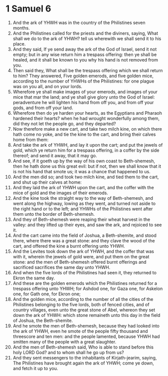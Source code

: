 ﻿# 1 Samuel 6
1. And the ark of YHWH was in the country of the Philistines seven months. 
2. And the Philistines called for the priests and the diviners, saying, What shall we do to the ark of YHWH? tell us wherewith we shall send it to his place. 
3. And they said, If ye send away the ark of the God of Israel, send it not empty; but in any wise return him a trespass offering: then ye shall be healed, and it shall be known to you why his hand is not removed from you. 
4. Then said they, What shall be the trespass offering which we shall return to him? They answered, Five golden emerods, and five golden mice, according to the number of YHWHs of the Philistines: for one plague was on you all, and on your lords. 
5. Wherefore ye shall make images of your emerods, and images of your mice that mar the land; and ye shall give glory unto the God of Israel: peradventure he will lighten his hand from off you, and from off your gods, and from off your land. 
6. Wherefore then do ye harden your hearts, as the Egyptians and Pharaoh hardened their hearts? when he had wrought wonderfully among them, did they not let the people go, and they departed? 
7. Now therefore make a new cart, and take two milch kine, on which there hath come no yoke, and tie the kine to the cart, and bring their calves home from them: 
8. And take the ark of YHWH, and lay it upon the cart; and put the jewels of gold, which ye return him for a trespass offering, in a coffer by the side thereof; and send it away, that it may go. 
9. And see, if it goeth up by the way of his own coast to Beth-shemesh, then he hath done us this great evil: but if not, then we shall know that it is not his hand that smote us; it was a chance that happened to us. 
10.  And the men did so; and took two milch kine, and tied them to the cart, and shut up their calves at home: 
11. And they laid the ark of YHWH upon the cart, and the coffer with the mice of gold and the images of their emerods. 
12. And the kine took the straight way to the way of Beth-shemesh, and went along the highway, lowing as they went, and turned not aside to the right hand or to the left; and YHWHs of the Philistines went after them unto the border of Beth-shemesh. 
13. And they of Beth-shemesh were reaping their wheat harvest in the valley: and they lifted up their eyes, and saw the ark, and rejoiced to see it. 
14. And the cart came into the field of Joshua, a Beth-shemite, and stood there, where there was a great stone: and they clave the wood of the cart, and offered the kine a burnt offering unto YHWH. 
15. And the Levites took down the ark of YHWH, and the coffer that was with it, wherein the jewels of gold were, and put them on the great stone: and the men of Beth-shemesh offered burnt offerings and sacrificed sacrifices the same day unto YHWH. 
16. And when the five lords of the Philistines had seen it, they returned to Ekron the same day. 
17. And these are the golden emerods which the Philistines returned for a trespass offering unto YHWH; for Ashdod one, for Gaza one, for Askelon one, for Gath one, for Ekron one; 
18. And the golden mice, according to the number of all the cities of the Philistines belonging to the five lords, both of fenced cities, and of country villages, even unto the great stone of Abel, whereon they set down the ark of YHWH: which stone remaineth unto this day in the field of Joshua, the Beth-shemite. 
19.  And he smote the men of Beth-shemesh, because they had looked into the ark of YHWH, even he smote of the people fifty thousand and threescore and ten men: and the people lamented, because YHWH had smitten many of the people with a great slaughter. 
20. And the men of Beth-shemesh said, Who is able to stand before this holy LORD God? and to whom shall he go up from us? 
21.  And they sent messengers to the inhabitants of Kirjath-jearim, saying, The Philistines have brought again the ark of YHWH; come ye down, and fetch it up to you. 
